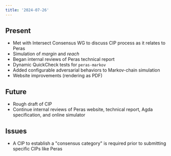 ```yaml
---
title: '2024-07-26'
---
```


## Present

- Met with Intersect Consensus WG to discuss CIP process as it relates to Peras
- Simulation of *margin* and *reach*
- Began internal reviews of Peras technical report
- Dynamic QuickCheck tests for `peras-markov`
- Added configurable adversarial behaviors to Markov-chain simulation
- Website improvements (rendering as PDF)

## Future

- Rough draft of CIP
- Continue internal reviews of Peras website, technical report, Agda specification, and online simulator

## Issues

- A CIP to establish a "consensus category" is required prior to submitting specific CIPs like Peras
